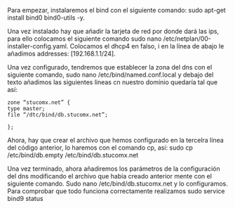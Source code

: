 Para empezar, instalaremos el bind con el siguiente comando: sudo apt-get install bind0 bind0-utils -y. 


Una vez instalado  hay que añadir la tarjeta de red por donde dará las ips, para ello colocamos el siguiente comando sudo nano /etc/netplan/00-installer-config.yaml. Colocamos el dhcp4 en falso, i en la línea de abajo le añadimos addresses: [192.168.1.1/24].

Una vez configurado, tendremos que establecer la zona del dns con el siguiente comando, sudo nano /etc/bind/named.conf.local y debajo del texto añadimos las siguientes líneas cn nuestro dominio quedaría tal que así:
<pre><code>zone “stucomx.net” {
type master;
file “/dtc/bind/db.stucomx.net”;

};
</code></pre>
Ahora, hay que crear el archivo que hemos configurado en la tercelra línea del código anterior, lo haremos con el comando cp, así: sudo cp /etc/bind/db.empty /etc/bind/db.stucomx.net

Una vez terminado, ahora añadiremos los parámetros de la configuración del dns modificando el archivo que había creado anterior mente con el siguiente comando. Sudo nano /etc/bind/db.stucomx.net y lo configuramos.
Para comprobar que todo funciona correctamente realizamos sudo service bind9 status

